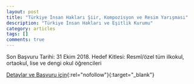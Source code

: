 ```yaml
---
layout: post
title: "Türkiye İnsan Hakları Şiir, Kompozisyon ve Resim Yarışması"
description: "Türkiye İnsan Hakları ve Eşitlik Kurumu"
category: articles
tags: []
comments: true
---
```


Son Başvuru Tarihi: 31 Ekim 2018.
Hedef Kitlesi: Resmî/özel tüm ilkokul, ortaokul, lise ve dengi okul öğrencileri

[Detaylar ve Başvuru için](http://yegitek.meb.gov.tr/www/648-siir-kompozisyon-ve-resim-yarismasi-turkiye-insan-haklari-ve-esitlik-kurumu/icerik/1732?utm_source=edebiyatyarismalari.com&utm_medium=affiliate&utm_campaign=cpc){:rel="nofollow"}{:target="_blank"}